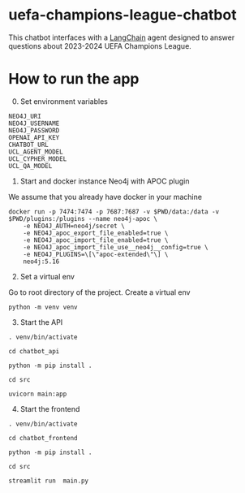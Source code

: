 # uefa-champions-league-chatbot
This chatbot interfaces with a [LangChain](https://python.langchain.com/docs/get_started/introduction) agent designed to answer questions about 2023-2024 UEFA Champions League.


# How to run the app

0. Set environment variables

```
NEO4J_URI
NEO4J_USERNAME
NEO4J_PASSWORD
OPENAI_API_KEY
CHATBOT_URL
UCL_AGENT_MODEL
UCL_CYPHER_MODEL
UCL_QA_MODEL
```

1. Start and docker instance Neo4j with APOC plugin 

We assume that you already have docker in your machine


```
docker run -p 7474:7474 -p 7687:7687 -v $PWD/data:/data -v $PWD/plugins:/plugins --name neo4j-apoc \
    -e NEO4J_AUTH=neo4j/secret \
    -e NEO4J_apoc_export_file_enabled=true \
    -e NEO4J_apoc_import_file_enabled=true \
    -e NEO4J_apoc_import_file_use__neo4j__config=true \
    -e NEO4J_PLUGINS=\[\"apoc-extended\"\] \
    neo4j:5.16
```

2. Set a virtual env

Go to root directory of the project.
Create a virtual env

```
python -m venv venv
```


3. Start the API

```
. venv/bin/activate

cd chatbot_api

python -m pip install .

cd src

uvicorn main:app
```

4. Start the frontend


```
. venv/bin/activate

cd chatbot_frontend

python -m pip install .

cd src

streamlit run  main.py
```

